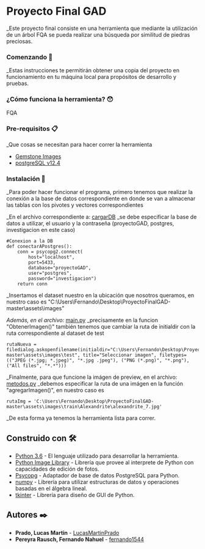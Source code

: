 # Proyecto Final GAD

_Este proyecto final consiste en una herramienta que mediante la utilización de un árbol FQA se pueda realizar una búsqueda por similitud de piedras preciosas.

### Comenzando 🚀

_Estas instrucciones te permitirán obtener una copia del proyecto en funcionamiento en tu máquina local para propósitos de desarrollo y pruebas.

### ¿Cómo funciona la herramienta? 😯

FQA

### Pre-requisitos 📋

_Que cosas se necesitan para hacer correr la herramienta

* [Gemstone Images](https://www.kaggle.com/lsind18/gemstones-images)
* [postgreSQL v12.4](https://www.enterprisedb.com/postgresql-tutorial-resources-training?cid=48)

### Instalación 🔧
_Para poder hacer funcionar el programa, primero tenemos que realizar la conexión a la base de datos correspondiente en donde se van a almacenar las tablas con los pivotes
y vectores correspondientes

_En el archivo correspondiente a: [cargarDB](https://github.com/LucasMartinPrado/ProyectoFinalGAD/blob/master/cargarDB.py) _se debe especificar la base de datos a utilizar, el usuario y la contraseña (proyectoGAD, postgres, investigacion en este caso)

```
#Conexion a la DB
def conectarAPostgres():
    conn = psycopg2.connect(
        host="localhost",
        port=5433,
        database="proyectoGAD",
        user="postgres",
        password="investigacion")
    return conn
```
_Insertamos el dataset nuestro en la ubicación que nosotros queramos, en nuestro caso es "C:\Users\Fernando\Desktop\ProyectoFinalGAD-master\assets\images"

_Además, en el archivo:_ [main.py](https://github.com/LucasMartinPrado/ProyectoFinalGAD/blob/master/main.py) _precisamente en la funcion "ObtenerImagen()" también tenemos que cambiar la ruta de initialdir con la ruta correspondiente al dataset de test

```
rutaNueva = filedialog.askopenfilename(initialdir="C:\Users\Fernando\Desktop\ProyectoFinalGAD-master\assets\images\test", title="Seleccionar imagen", filetypes=(("JPEG (*.jpg; *.jpeg)", "*.jpg .jpeg"), ("PNG (*.png)", "*.png"), ("All files", "*.*")))
```

_Finalmente, para que funcione la imágen de preview, en el archivo: [metodos.py](https://github.com/LucasMartinPrado/ProyectoFinalGAD/blob/master/metodos.py) _debemos especificar la ruta de una imágen en la función "agregarImagen()", en nuestro caso es
```
rutaImg = 'C:\Users\Fernando\Desktop\ProyectoFinalGAD-master\assets\images\train\Alexandrite\alexandrite_7.jpg'
```

_De esta forma ya tenemos la herramienta lista para correr.

## Construido con 🛠️

* [Python 3.6](https://www.python.org/) - El lenguaje utilizado para desarrollar la herramienta.
* [Python Image Library](https://www.pythonware.com/products/pil/) - Librería que provee al interprete de Python con capacidades de edición de fotos.
* [Psycopg](https://pypi.org/project/psycopg2/) - Adaptador de base de datos PostgreSQL para Python.
* [numpy](https://pypi.org/project/numpy/) - Librería para utilizar estructuras de datos y operaciones basadas en el álgebra lineal.
* [tkinter](https://docs.python.org/3/library/tkinter.html) - Librería para diseño de GUI de Python.


## Autores ✒️

* **Prado, Lucas Martin** - [LucasMartinPrado](https://gitlab.com/LucasMartinPrado)
* **Pereyra Rausch, Fernando Nahuel** - [fernando1544](https://gitlab.com/fernando1544)

